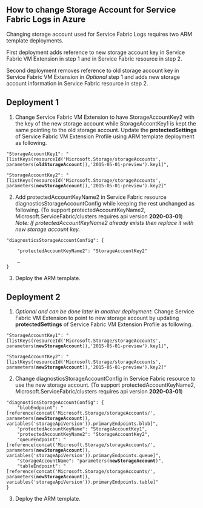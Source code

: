 ##  How to change Storage Account for Service Fabric Logs in Azure

Changing storage account used for Service Fabric Logs requires two ARM template deployments. 

First deployment adds reference to new storage account key in Service Fabric VM Extension in step 1 and in Service Fabric resource in step 2. 

Second deployment removes reference to old storage account key in Service Fabric VM Extension in *Optional* step 1 and adds new storage account information in Service Fabric resource in step 2.

## Deployment 1

1. Change Service Fabric VM Extension to have StorageAccountKey2 with the key of the new storage account while StorageAccontKey1 is kept the same pointing to the old storage account. Update the **protectedSettings** of Service Fabric VM Extension Profile using ARM template deployment as following. 

<pre><code>"StorageAccountKey1": "[listKeys(resourceId('Microsoft.Storage/storageAccounts', parameters(<b>oldStorageAccount</b>)),'2015-05-01-preview').key1]",

"StorageAccountKey2": "[listKeys(resourceId('Microsoft.Storage/storageAccounts', parameters(<b>newStorageAccount</b>)),'2015-05-01-preview').key2]"
</code></pre>

2. Add protectedAccountKeyName2 in Service Fabric resource diagnosticsStorageAccountConfig while keeping the rest unchanged as following. (To support protectedAccountKeyName2, Microsoft.ServiceFabric/clusters requires api version **2020-03-01**) <br />*Note: If protectedAccountKeyName2 already exists then replace it with new storage account key.*
<pre><code>"diagnosticsStorageAccountConfig": {
     
    "protectedAccountKeyName2": "StorageAccountKey2"
		
    …
}
</code></pre>

3. Deploy the ARM template.

## Deployment 2

1. *Optional and can be done later in another deployment*:  Change Service Fabric VM Extension to point to new storage account by updating **protectedSettings** of Service Fabric VM Extension Profile as following.
<pre><code>"StorageAccountKey1": "[listKeys(resourceId('Microsoft.Storage/storageAccounts', parameters(<b>newStorageAccount</b>)),'2015-05-01-preview').key1]",

"StorageAccountKey2": "[listKeys(resourceId('Microsoft.Storage/storageAccounts', parameters(<b>newStorageAccount</b>)),'2015-05-01-preview').key2]"
</code></pre>

2. Change diagnosticsStorageAccountConfig in Service Fabric resource to use the new storage account. (To support protectedAccountKeyName2, Microsoft.ServiceFabric/clusters requires api version **2020-03-01**)
<pre><code>"diagnosticsStorageAccountConfig": {
    "blobEndpoint": "[reference(concat('Microsoft.Storage/storageAccounts/', parameters(<b>newStorageAccount</b>)), variables('storageApiVersion')).primaryEndpoints.blob]",
    "protectedAccountKeyName": "StorageAccountKey1",
    "protectedAccountKeyName2": "StorageAccountKey2",
    "queueEndpoint": "[reference(concat('Microsoft.Storage/storageAccounts/', parameters(<b>newStorageAccount</b>)), variables('storageApiVersion')).primaryEndpoints.queue]",
    "storageAccountName": "parameters(<b>newStorageAccount</b>)",
    "tableEndpoint": "[reference(concat('Microsoft.Storage/storageAccounts/', parameters(<b>newStorageAccount</b>)), variables('storageApiVersion')).primaryEndpoints.table]"
}
</code></pre>

3. Deploy the ARM template.